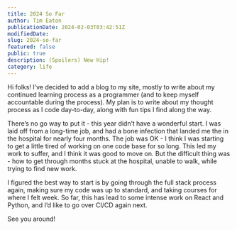 ```yaml
---
title: 2024 So Far
author: Tim Eaton
publicationDate: 2024-02-03T03:42:51Z
modifiedDate:
slug: 2024-so-far
featured: false
public: true
description: (Spoilers) New Hip!
category: life
---
```


Hi folks! I’ve decided to add a blog to my site, mostly to write about my continued learning process as a programmer (and to keep myself accountable during the process). My plan is to write about my thought process as I code day-to-day, along with fun tips I find along the way.

There’s no go way to put it - this year didn’t have a wonderful start. I was laid off from a long-time job, and had a bone infection that landed me the in the hospital for nearly four months. The job was OK - I think I was starting to get a little tired of working on one code base for so long. This led my work to suffer, and I think it was good to move on. But the difficult thing was - how to get through months stuck at the hospital, unable to walk, while trying to find new work.

I figured the best way to start is by going through the full stack process again, making sure my code was up to standard, and taking courses for where I felt week. So far, this has lead to some intense work on React and Python, and I’d like to go over CI/CD again next.

See you around!
